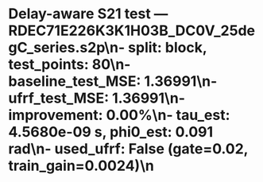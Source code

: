 # Delay-aware S21 test — RDEC71E226K3K1H03B_DC0V_25degC_series.s2p\n- split: block, test_points: 80\n- baseline_test_MSE: 1.36991\n- ufrf_test_MSE: 1.36991\n- improvement: 0.00%\n- tau_est: 4.5680e-09 s, phi0_est: 0.091 rad\n- used_ufrf: False (gate=0.02, train_gain=0.0024)\n